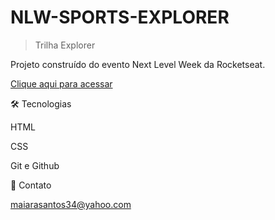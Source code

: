 # NLW-SPORTS-EXPLORER


>Trilha Explorer

Projeto construído do evento Next Level Week da Rocketseat.



[Clique aqui para acessar](https://maiarasanto.github.io/NLW-SPORTS-EXPLORER)

🛠 Tecnologias


HTML

CSS

Git e Github


💛 Contato

maiarasantos34@yahoo.com
